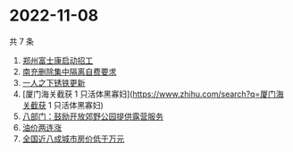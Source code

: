 # 2022-11-08

共 7 条

<!-- BEGIN ZHIHUSEARCH -->
<!-- 最后更新时间 Tue Nov 08 2022 04:09:06 GMT+0800 (China Standard Time) -->
1. [郑州富士康启动招工](https://www.zhihu.com/search?q=郑州富士康启动招工)
1. [南充删除集中隔离自费要求](https://www.zhihu.com/search?q=南充删除集中隔离自费要求)
1. [一人之下锈铁更新](https://www.zhihu.com/search?q=一人之下锈铁更新)
1. [厦门海关截获 1 只活体黑寡妇](https://www.zhihu.com/search?q=厦门海关截获 1 只活体黑寡妇)
1. [八部门：鼓励开放郊野公园提供露营服务](https://www.zhihu.com/search?q=八部门：鼓励开放郊野公园提供露营服务)
1. [油价两连涨](https://www.zhihu.com/search?q=油价两连涨)
1. [全国近八成城市房价低于万元](https://www.zhihu.com/search?q=全国近八成城市房价低于万元)
<!-- END ZHIHUSEARCH -->
